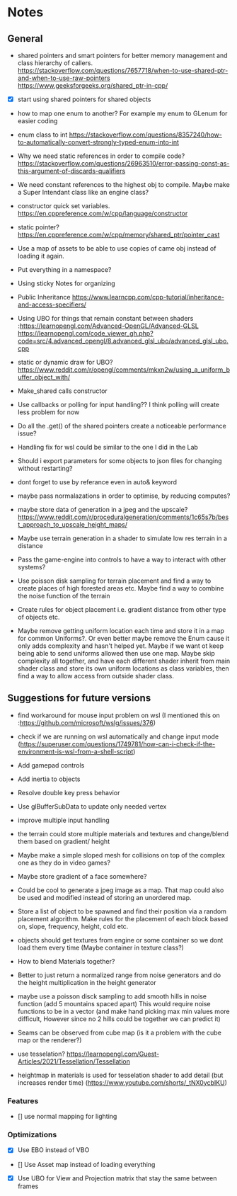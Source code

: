# Notes

## General
- shared pointers and smart pointers for better memory management and class hierarchy of callers. https://stackoverflow.com/questions/7657718/when-to-use-shared-ptr-and-when-to-use-raw-pointers https://www.geeksforgeeks.org/shared_ptr-in-cpp/
- [X] start using shared pointers for shared objects

- how to map one enum to another? For example my enum to GLenum for easier coding

- enum class to int https://stackoverflow.com/questions/8357240/how-to-automatically-convert-strongly-typed-enum-into-int

- Why we need static references in order to compile code? https://stackoverflow.com/questions/26963510/error-passing-const-as-this-argument-of-discards-qualifiers

- We need constant references to the highest obj to compile. Maybe make a Super Intendant class like an engine class?

- constructor quick set variables. https://en.cppreference.com/w/cpp/language/constructor

- static pointer? https://en.cppreference.com/w/cpp/memory/shared_ptr/pointer_cast

- Use a map of assets to be able to use copies of came obj instead of loading it again.

- Put everything in a namespace?

- Using sticky Notes for organizing

- Public Inheritance https://www.learncpp.com/cpp-tutorial/inheritance-and-access-specifiers/

- Using UBO for things that remain constant between shaders :https://learnopengl.com/Advanced-OpenGL/Advanced-GLSL https://learnopengl.com/code_viewer_gh.php?code=src/4.advanced_opengl/8.advanced_glsl_ubo/advanced_glsl_ubo.cpp

- static or dynamic draw for UBO? https://www.reddit.com/r/opengl/comments/mkxn2w/using_a_uniform_buffer_object_with/

- Make_shared calls constructor 

- Use callbacks or polling for input handling?? I think polling will create less problem for now

- Do all the .get() of the shared pointers create a noticeable performance issue?

- Handling fix for wsl could be similar to the one I did in the Lab

- Should i export parameters for some objects to json files for changing without restarting?

- dont forget to use by referance even in auto& keyword

- maybe pass normalazations in order to optimise, by reducing computes?

- maybe store data of generation in a jpeg and the upscale? https://www.reddit.com/r/proceduralgeneration/comments/1c65s7b/best_approach_to_upscale_height_maps/

- Maybe use terrain generation in a shader to simulate low res terrain in a distance

- Pass the game-engine into controls to have a way to interact with other systems?

- Use poisson disk sampling for terrain placement and find a way to create places of high forested areas etc. Maybe find a way to combine the noise function of the terrain

- Create rules for object placement i.e. gradient distance from other type of objects etc.

- Maybe remove getting uniform location each time and store it in a map for common Uniforms?. Or even better maybe remove the Enum cause it only adds complexity and hasn't helped yet. Maybe if we want ot keep being able to send uniforms allowed then use one map. Maybe skip complexity all together, and have each different shader inherit from main shader class and store its own uniform locations as class variables, then find a way to allow access from outside shader class.

## Suggestions for future versions

- find workaround for mouse input problem on wsl (I mentioned this on :https://github.com/microsoft/wslg/issues/376)

- check if we are running on wsl automatically and change input mode (https://superuser.com/questions/1749781/how-can-i-check-if-the-environment-is-wsl-from-a-shell-script)

- Add gamepad controls 

- Add inertia to objects

- Resolve double key press behavior

- Use glBufferSubData to update only needed vertex

- improve multiple input handling

- the terrain could store multiple materials and textures and change/blend them based on gradient/ height

- Maybe make a simple sloped mesh for collisions on top of the complex one as they do in video games?

- Maybe store gradient of a face somewhere?

- Could be cool to generate a jpeg image as a map. That map could also be used and modified instead of storing an unordered map.

- Store a list of object to be spawned and find their position via a random placement algorithm. Make rules for the placement of each block based on, slope, frequency, height, cold etc.

- objects should get textures from engine or some container so we dont load them every time (Maybe container in texture class?)

- How to blend Materials together?

- Better to just return a normalized range from noise generators and do the height multiplication in the height generator

- maybe use a poisson disck sampling to add smooth hills in noise function (add 5 mountains spaced apart) This would require noise functions to be in a vector (and make hand picking max min values more difficult, However since no 2 hills could be together we can predict it)

- Seams can be observed from cube map (is it a problem with the cube map or the renderer?)

- use tesselation? https://learnopengl.com/Guest-Articles/2021/Tessellation/Tessellation

- heightmap in materials is used for tesselation shader to add detail (but increases render time) (https://www.youtube.com/shorts/_tNX0ycbIKU)

### Features
- [] use normal mapping for lighting

### Optimizations
- [X] Use EBO instead of VBO
- [] Use Asset map instead of loading everything
- [X] Use UBO for View and Projection matrix that stay the same between frames 